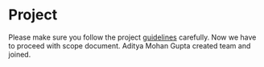 # Project
Please make sure you follow the project [guidelines](./guidelines.md) carefully.
Now we have to proceed with scope document.
Aditya Mohan Gupta created team and joined.
